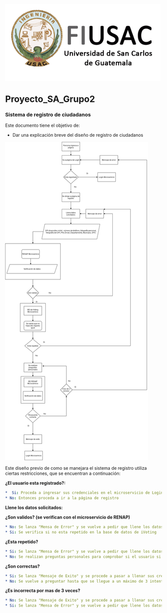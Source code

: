 ![Help Builder Web Site](./Logo.png)
# Proyecto_SA_Grupo2
### Sistema de registro de ciudadanos
Este documento tiene el objetivo de:
<br>
* Dar una explicación breve del diseño de registro de ciudadanos

![Help Builder Web Site](./registro.png)
<br>

Este diseño previo de como se manejara el sistema de registro utiliza ciertas restricciones, que se encuentran a continuación:
<br>

**¿El usuario esta registrado?:**
    
```yaml
*  Si: Proceda a ingresar sus credenciales en el microservicio de Login
* No: Entonces proceda a ir a la página de registro
```

    
**Llene los datos solicitados:**
        
 **¿Son validos? (se verifican con el microservicio de RENAP)**
                
```yaml
* No: Se lanza "Mensa de Error" y se vuelve a pedir que llene los datos
* Si: Se verifica si no esta repetido en la base de datos de iVoting
```

                
 **¿Esta repetido?**
                        
```yaml
* Si: Se lanza "Mensa de Error" y se vuelve a pedir que llene los datos
* No: Se realizan preguntas personales para comprobar si el usuario si es quien dice ser
```

                            
**¿Son correctas?**
                                
```yaml
* Si: Se lanza "Mensaje de Exito" y se procede a pasar a llenar sus credenciales en el microservicio de Login preguntar 
* No: Se vuelve a preguntar hasta que se llegue a un máximo de 3 intentos
```

                                    
**¿Es incorrecta por mas de 3 veces?**
                                        
```yaml
* No: Se lanza "Mensaje de Exito" y se procede a pasar a llenar sus credenciales en el microservicio de Login preguntar 
* Si: Se lanza "Mensa de Error" y se vuelve a pedir que llene los datos
```




